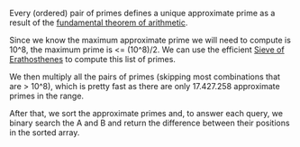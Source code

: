 Every (ordered) pair of primes defines a unique approximate
prime as a result of the [fundamental theorem of arithmetic](http://en.wikipedia.org/wiki/Fundamental_theorem_of_arithmetic).

Since we know the maximum approximate prime we will need to compute is 10^8,
the maximum prime is <= (10^8)/2. We can use the efficient [Sieve of Erathosthenes](http://en.wikipedia.org/wiki/Sieve_of_Eratosthenes)
to compute this list of primes.

We then multiply all the pairs of primes (skipping most combinations that are > 10^8),
which is pretty fast as there are only 17.427.258 approximate primes in the range.

After that, we sort the approximate primes and, to answer each query, we binary search
the A and B and return the difference between their positions in the sorted array.
